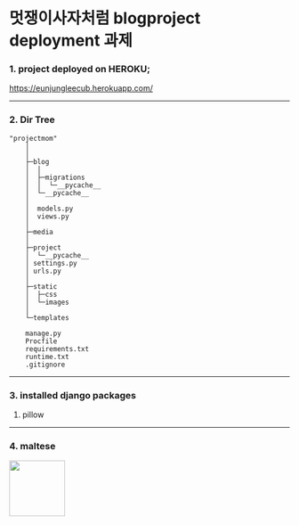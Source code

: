 # 멋쟁이사자처럼 blogproject deployment 과제


### 1. project deployed on HEROKU;
<https://eunjungleecub.herokuapp.com/>

---

### 2. Dir Tree
    

    "projectmom"
        │ 
        │  
        ├─blog  
        │  │  
        │  ├─migrations  
        │  │  └─__pycache__  
        │  └─__pycache__ 
        │  
        │  models.py  
        │  views.py  
        │  
        ├─media  
        │  
        ├─project  
        │  └─__pycache__  
        │ settings.py  
        │ urls.py  
        │  
        ├─static  
        │  ├─css  
        │  └─images  
        │  
        └─templates   
        
        manage.py
        Procfile
        requirements.txt
        runtime.txt
        .gitignore

--- 

### 3. installed django packages ###

1. pillow 


--- 

### 4. maltese

<img src="https://upload.wikimedia.org/wikipedia/commons/8/86/Maltese_puppy.jpeg" width="100px" height="100px">

